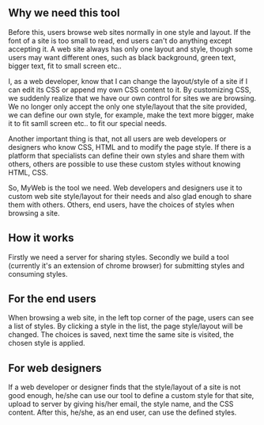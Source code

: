 ## Why we need this tool

Before this, users browse web sites normally in one style and layout. If the font of a site is too small to read, end users can't do anything except accepting it. A web site always has only one layout and style, though some users may want different ones, such as black background, green text, bigger text, fit to small screen etc..

I, as a web developer, know that I can change the layout/style of a site if I can edit its CSS or append my own CSS content to it. By customizing CSS, we suddenly realize that we have our own control for sites we are browsing. We no longer only accept the only one style/layout that the site provided, we can define our own style, for example, make the text more bigger, make it to fit samll screen etc.. to fit our special needs.

Another important thing is that, not all users are web developers or designers who know CSS, HTML and to modify the page style. If there is a platform that specialists can define their own styles and share them with others, others are possible to use these custom styles without knowing HTML, CSS.

So, MyWeb is the tool we need. Web developers and designers use it to custom web site style/layout for their needs and also glad enough to share them with others. Others, end users, have the choices of styles when browsing a site.

## How it works

Firstly we need a server for sharing styles. Secondly we build a tool (currently it's an extension of chrome browser) for submitting styles and consuming styles.

## For the end users

When browsing a web site, in the left top corner of the page, users can see a list of styles. By clicking a style in the list, the page style/layout will be changed. The choices is saved, next time the same site is visited, the chosen style is applied. 

## For web designers

If a web developer or designer finds that the style/layout of a site is not good enough, he/she can use our tool to define a custom style for that site, upload to server by giving his/her email, the style name, and the CSS content. After this, he/she, as an end user, can use the defined styles.